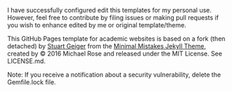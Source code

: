 I have successfully configured edit this templates for my personal use. However, feel free to contribute by filing issues or making pull requests if you wish to enhance edited by me or original template/theme.

This GitHub Pages template for academic websites is based on a fork (then detached) by [Stuart Geiger](https://github.com/staeiou) from the [Minimal Mistakes Jekyll Theme](https://mmistakes.github.io/minimal-mistakes/), created by © 2016 Michael Rose and released under the MIT License. See LICENSE.md.

Note: If you receive a notification about a security vulnerability, delete the Gemfile.lock file.
